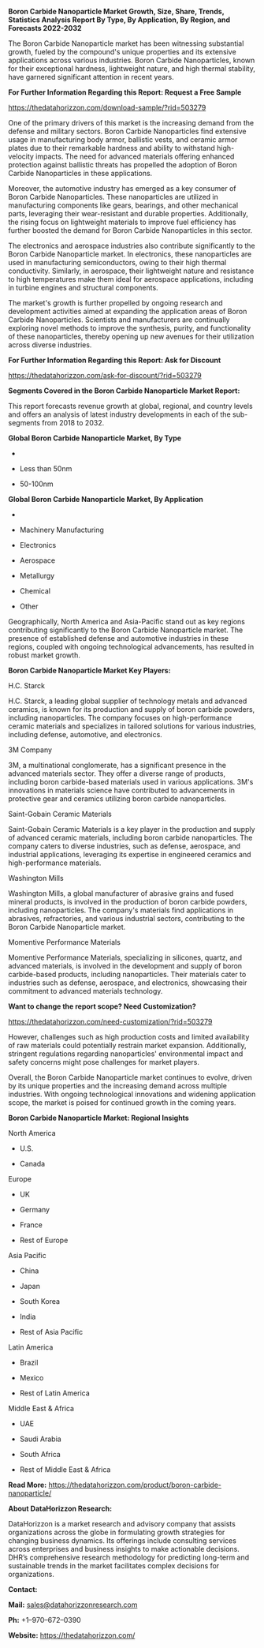 **Boron Carbide Nanoparticle Market Growth, Size, Share, Trends,
Statistics Analysis Report By Type, By Application, By Region, and
Forecasts 2022-2032**

The Boron Carbide Nanoparticle market has been witnessing substantial
growth, fueled by the compound's unique properties and its extensive
applications across various industries. Boron Carbide Nanoparticles,
known for their exceptional hardness, lightweight nature, and high
thermal stability, have garnered significant attention in recent years.

**For Further Information Regarding this Report: Request a Free Sample**

<https://thedatahorizzon.com/download-sample/?rid=503279>

One of the primary drivers of this market is the increasing demand from
the defense and military sectors. Boron Carbide Nanoparticles find
extensive usage in manufacturing body armor, ballistic vests, and
ceramic armor plates due to their remarkable hardness and ability to
withstand high-velocity impacts. The need for advanced materials
offering enhanced protection against ballistic threats has propelled the
adoption of Boron Carbide Nanoparticles in these applications.

Moreover, the automotive industry has emerged as a key consumer of Boron
Carbide Nanoparticles. These nanoparticles are utilized in manufacturing
components like gears, bearings, and other mechanical parts, leveraging
their wear-resistant and durable properties. Additionally, the rising
focus on lightweight materials to improve fuel efficiency has further
boosted the demand for Boron Carbide Nanoparticles in this sector.

The electronics and aerospace industries also contribute significantly
to the Boron Carbide Nanoparticle market. In electronics, these
nanoparticles are used in manufacturing semiconductors, owing to their
high thermal conductivity. Similarly, in aerospace, their lightweight
nature and resistance to high temperatures make them ideal for aerospace
applications, including in turbine engines and structural components.

The market's growth is further propelled by ongoing research and
development activities aimed at expanding the application areas of Boron
Carbide Nanoparticles. Scientists and manufacturers are continually
exploring novel methods to improve the synthesis, purity, and
functionality of these nanoparticles, thereby opening up new avenues for
their utilization across diverse industries.

**For Further Information Regarding this Report: Ask for Discount**

<https://thedatahorizzon.com/ask-for-discount/?rid=503279>

**Segments Covered in the Boron Carbide Nanoparticle Market Report:**

This report forecasts revenue growth at global, regional, and country
levels and offers an analysis of latest industry developments in each of
the sub-segments from 2018 to 2032.

**Global Boron Carbide Nanoparticle Market, By Type**

-   

-   Less than 50nm

-   50-100nm

**Global Boron Carbide Nanoparticle Market, By Application**

-   

-   Machinery Manufacturing

-   Electronics

-   Aerospace

-   Metallurgy

-   Chemical

-   Other

Geographically, North America and Asia-Pacific stand out as key regions
contributing significantly to the Boron Carbide Nanoparticle market. The
presence of established defense and automotive industries in these
regions, coupled with ongoing technological advancements, has resulted
in robust market growth.

**Boron Carbide Nanoparticle Market Key Players:**

H.C. Starck

H.C. Starck, a leading global supplier of technology metals and advanced
ceramics, is known for its production and supply of boron carbide
powders, including nanoparticles. The company focuses on
high-performance ceramic materials and specializes in tailored solutions
for various industries, including defense, automotive, and electronics.

3M Company

3M, a multinational conglomerate, has a significant presence in the
advanced materials sector. They offer a diverse range of products,
including boron carbide-based materials used in various applications.
3M's innovations in materials science have contributed to advancements
in protective gear and ceramics utilizing boron carbide nanoparticles.

Saint-Gobain Ceramic Materials

Saint-Gobain Ceramic Materials is a key player in the production and
supply of advanced ceramic materials, including boron carbide
nanoparticles. The company caters to diverse industries, such as
defense, aerospace, and industrial applications, leveraging its
expertise in engineered ceramics and high-performance materials.

Washington Mills

Washington Mills, a global manufacturer of abrasive grains and fused
mineral products, is involved in the production of boron carbide
powders, including nanoparticles. The company's materials find
applications in abrasives, refractories, and various industrial sectors,
contributing to the Boron Carbide Nanoparticle market.

Momentive Performance Materials

Momentive Performance Materials, specializing in silicones, quartz, and
advanced materials, is involved in the development and supply of boron
carbide-based products, including nanoparticles. Their materials cater
to industries such as defense, aerospace, and electronics, showcasing
their commitment to advanced materials technology.

**Want to change the report scope? Need Customization?**

<https://thedatahorizzon.com/need-customization/?rid=503279>

However, challenges such as high production costs and limited
availability of raw materials could potentially restrain market
expansion. Additionally, stringent regulations regarding nanoparticles'
environmental impact and safety concerns might pose challenges for
market players.

Overall, the Boron Carbide Nanoparticle market continues to evolve,
driven by its unique properties and the increasing demand across
multiple industries. With ongoing technological innovations and widening
application scope, the market is poised for continued growth in the
coming years.

**Boron Carbide Nanoparticle Market: Regional Insights**

North America

-   U.S.

-   Canada

Europe

-   UK

-   Germany

-   France

-   Rest of Europe

Asia Pacific

-   China

-   Japan

-   South Korea

-   India

-   Rest of Asia Pacific

Latin America

-   Brazil

-   Mexico

-   Rest of Latin America

Middle East & Africa

-   UAE

-   Saudi Arabia

-   South Africa

-   Rest of Middle East & Africa

**Read More:**
<https://thedatahorizzon.com/product/boron-carbide-nanoparticle/>

**About DataHorizzon Research:**

DataHorizzon is a market research and advisory company that assists
organizations across the globe in formulating growth strategies for
changing business dynamics. Its offerings include consulting services
across enterprises and business insights to make actionable decisions.
DHR’s comprehensive research methodology for predicting long-term and
sustainable trends in the market facilitates complex decisions for
organizations.

**Contact:**

**Mail:** <sales@datahorizzonresearch.com>

**Ph:** +1–970–672–0390

**Website:** <https://thedatahorizzon.com/>
